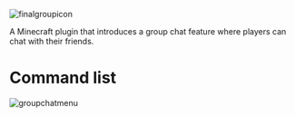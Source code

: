 ![finalgroupicon](https://user-images.githubusercontent.com/60233722/106797951-ead9de00-6622-11eb-9179-a7bc2aeea186.PNG)

A Minecraft plugin that introduces a group chat feature where players can chat with their friends.

# Command list
![groupchatmenu](https://user-images.githubusercontent.com/60233722/97819309-5485cd00-1c6d-11eb-9520-b947ab7ef190.PNG)
